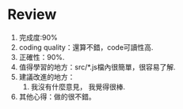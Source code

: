 # Review

1. 完成度:90%
2. coding quality：還算不錯，code可讀性高.
3. 正確性：90%.
4. 值得學習的地方：src/*.js檔內很簡單，很容易了解.
5. 建議改進的地方：
    1. 我沒有什麼意見， 我覺得很棒.
6. 其他心得：做的很不錯。
